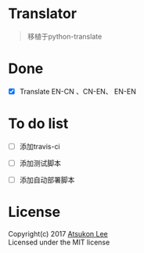 # Translator

> 移植于python-translate

# Done

- [x] Translate EN-CN 、CN-EN、 EN-EN

# To do list

- [ ] 添加travis-ci 
- [ ] 添加测试脚本
- [ ] 添加自动部署脚本


# License
Copyright(c) 2017 [Atsukon Lee](https://github.com/Aisuko)  
Licensed under the MIT license
